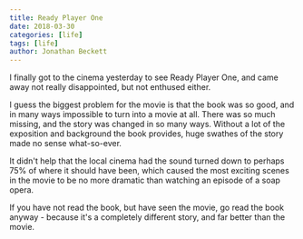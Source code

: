 ```yaml
---
title: Ready Player One
date: 2018-03-30
categories: [life]
tags: [life]
author: Jonathan Beckett
---
```


I finally got to the cinema yesterday to see Ready Player One, and came away not really disappointed, but not enthused either.

I guess the biggest problem for the movie is that the book was so good, and in many ways impossible to turn into a movie at all. There was so much missing, and the story was changed in so many ways. Without a lot of the exposition and background the book provides, huge swathes of the story made no sense what-so-ever.

It didn't help that the local cinema had the sound turned down to perhaps 75% of where it should have been, which caused the most exciting scenes in the movie to be no more dramatic than watching an episode of a soap opera.

If you have not read the book, but have seen the movie, go read the book anyway - because it's a completely different story, and far better than the movie.